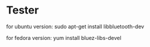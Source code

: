 Tester
======

for ubuntu version:
sudo apt-get install libbluetooth-dev 

for fedora version:
yum install bluez-libs-devel

